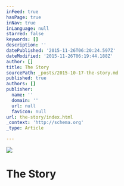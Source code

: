 ```yaml
---
inFeed: true
hasPage: true
inNav: true
inLanguage: null
starred: false
keywords: []
description: ''
datePublished: '2015-11-26T06:20:24.597Z'
dateModified: '2015-11-26T06:19:44.188Z'
author: []
title: The Story
sourcePath: _posts/2015-10-17-the-story.md
published: true
authors: []
publisher:
  name: ''
  domain: ''
  url: null
  favicon: null
url: the-story/index.html
_context: 'http://schema.org'
_type: Article

---
```

<article style=""><img src="http://viewthestory.com/img/social/the_story.jpg" /></article>

# The Story